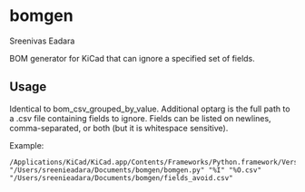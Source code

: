 # bomgen
Sreenivas Eadara

BOM generator for KiCad that can ignore a specified set of fields.

## Usage

Identical to bom_csv_grouped_by_value. Additional optarg is the full path to a .csv file containing fields to ignore. Fields can be listed on newlines, comma-separated, or both (but it is whitespace sensitive).

Example:
```
/Applications/KiCad/KiCad.app/Contents/Frameworks/Python.framework/Versions/Current/bin/python3 "/Users/sreenieadara/Documents/bomgen/bomgen.py" "%I" "%O.csv" "/Users/sreenieadara/Documents/bomgen/fields_avoid.csv"
```
